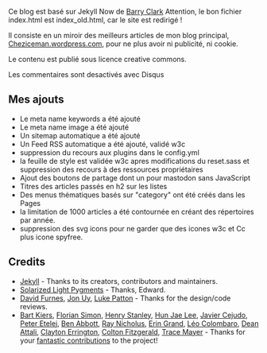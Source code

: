 Ce blog est basé sur Jekyll Now de [Barry Clark](https://github.com/barryclark/jekyll-now)
Attention, le bon fichier index.html est index_old.html, car le site est redirigé !

Il consiste en un miroir des meilleurs articles de mon blog principal, [Cheziceman.wordpress.com](https://cheziceman.wordpress.com), pour ne plus avoir ni publicité, ni cookie.

Le contenu est publié sous licence creative commons.

Les commentaires sont desactivés avec Disqus

## Mes ajouts

* Le meta name keywords a été ajouté
* Le meta name image a été ajouté 
* Un sitemap automatique a été ajouté
* Un Feed RSS automatique a été ajouté, validé w3c
* suppression du recours aux plugins dans le config.yml
* la feuille de style est validée w3c apres modifications du reset.sass et suppression des recours à des ressources propriétaires
* Ajout des boutons de partage dont un pour mastodon sans JavaScript 
* Titres des articles passés en h2 sur les listes
* Des menus thématiques basés sur "category" ont été créés dans les Pages
* la limitation de 1000 articles a été contournée en créant des répertoires par année.
* suppression des svg icons pour ne garder que des icones w3c et Cc plus icone spyfree.

## Credits

- [Jekyll](https://github.com/jekyll/jekyll) - Thanks to its creators, contributors and maintainers.
- [Solarized Light Pygments](https://gist.github.com/edwardhotchkiss/2005058) - Thanks, Edward.
- [David Furnes](https://github.com/dfurnes), [Jon Uy](https://github.com/jonuy), [Luke Patton](https://github.com/lkpttn) - Thanks for the design/code reviews.
- [Bart Kiers](https://github.com/bkiers), [Florian Simon](https://github.com/vermluh), [Henry Stanley](https://github.com/henryaj), [Hun Jae Lee](https://github.com/hunjaelee), [Javier Cejudo](https://github.com/javiercejudo), [Peter Etelej](https://github.com/etelej), [Ben Abbott](https://github.com/jaminscript), [Ray Nicholus](https://github.com/rnicholus), [Erin Grand](https://github.com/eringrand), [Léo Colombaro](https://github.com/LeoColomb), [Dean Attali](https://github.com/daattali), [Clayton Errington](https://github.com/cjerrington), [Colton Fitzgerald](https://github.com/coltonfitzgerald), [Trace Mayer](https://github.com/sunnankar) - Thanks for your [fantastic contributions](https://github.com/barryclark/jekyll-now/commits/master) to the project!

